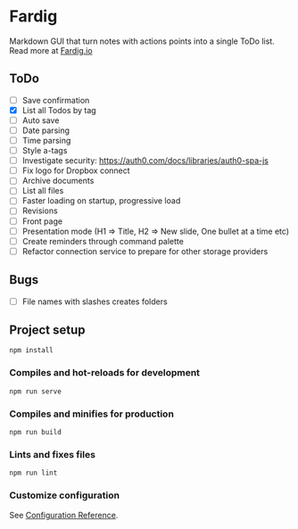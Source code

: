 # Fardig

Markdown GUI that turn notes with actions points into a single ToDo list. Read more at [Fardig.io](https://fardig.io)

## ToDo

-   [ ] Save confirmation
-   [x] List all Todos by tag
-   [ ] Auto save
-   [ ] Date parsing
-   [ ] Time parsing
-   [ ] Style a-tags
-   [ ] Investigate security: https://auth0.com/docs/libraries/auth0-spa-js
-   [ ] Fix logo for Dropbox connect
-   [ ] Archive documents
-   [ ] List all files
-   [ ] Faster loading on startup, progressive load
-   [ ] Revisions
-   [ ] Front page
-   [ ] Presentation mode (H1 => Title, H2 => New slide, One bullet at a time etc)
-   [ ] Create reminders through command palette
-   [ ] Refactor connection service to prepare for other storage providers

## Bugs

-   [ ] File names with slashes creates folders

## Project setup

```
npm install
```

### Compiles and hot-reloads for development

```
npm run serve
```

### Compiles and minifies for production

```
npm run build
```

### Lints and fixes files

```
npm run lint
```

### Customize configuration

See [Configuration Reference](https://cli.vuejs.org/config/).
